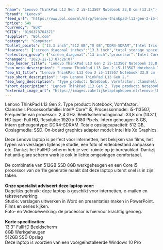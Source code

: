 ```yaml
---
"name": "Lenovo ThinkPad L13 Gen 2 i5-1135G7 Notebook 33,8 cm (13.3\") Full HD Intel® Core™ i5 8 GB DDR4-SDRAM 512 GB SSD Wi-Fi 6 (802.11ax) Windows 11 Pro Zwart"
"brand": "Lenovo"
"feed_url": "https://www.bol.com/nl/nl/p/lenovo-thinkpad-l13-gen-2-i5-1135g7-notebook-33-8-cm-full-hd-intel-core-i5-8-gb-ddr4-sdram-512-gb-ssd-wi-fi-6-windows-11-pro-zwart/9300000072608348"
"price": 549
"currency": "EUR"
"GTIN": "0196378704371"
"supplier": "Bol.com"
"category": "Computer"
"bullet_points": ["13.3 inch","512 GB","8 GB","DDR4-SDRAM","Intel Iris Xe Graphics","Windows"]
"features": {"screen_diagonal_inches":"13.3 inch","total_storage_space":"512 GB","memory_size":"8 GB","memory_type":"DDR4-SDRAM","graphics_card":"Intel Iris Xe Graphics","operating_system":"Windows"}
"selection_group": {"screen_diagonal":"13 inch","processor":"Intel Core i5","changed_price_past_3_days":false,"product_family":"Thinkpad"}
"changed": "2023-12-13 07:26:07"
"seo_header_title": "Lenovo ThinkPad L13 Gen 2 i5-1135G7 Notebook 33,8 cm (13.3\") Full HD Intel® Core™ i5 8 GB DDR4-SDRAM 512 GB SSD Wi-Fi 6 (802.11ax) Windows 11 Pro Zwart"
"seo_meta_description": "Lenovo ThinkPad L13 Gen 2 i5-1135G7 Notebook 33,8 cm (13.3\") Full HD Intel® Core™ i5 8 GB DDR4-SDRAM 512 GB SSD Wi-Fi 6 (802.11ax) Windows 11 Pro Zwart"
"seo_h1_title": "Lenovo ThinkPad L13 Gen 2 i5-1135G7 Notebook 33,8 cm (13.3\") Full HD Intel® Core™ i5 8 GB DDR4-SDRAM 512 GB SSD Wi-Fi 6 (802.11ax) Windows 11 Pro Zwart"
"seo_short_description": "<p> Lenovo ThinkPad L13 Gen 2."
"seo_long_description": "Type product: Notebook, Vormfactor: Clamshell. Processorfamilie: Intel® Core™ i5, Processormodel: i5-1135G7, Frequentie van processor: 2,4 GHz. Beeldschermdiagonaal: 33,8 cm (13. 3\"), HD type: Full HD, Resolutie: 1920 x 1080 Pixels. Intern geheugen: 8 GB, Intern geheugentype: DDR4-SDRAM. Totale opslagcapaciteit: 512 GB, Opslagmedia: SSD. On-board graphics adapter model: Intel Iris Xe Graphics.  </p> <p> Deze Lenovo laptop is perfect voor internetten, het bekijken van films, het typen van verslagen tijdens je studie, een foto of videobestand aanpassen etc. Dankzij het FullHD scherm heb je veel ruimte op je bureaublad. Dankzij het anti-glare scherm werk je ook in lichte omgevingen comfortabel. <br /><br />De combinatie van 512GB SSD 8GB werkgeheugen en een Core i5 processor van de 11e generatie maakt dat deze laptop uiterst snel is in zijn taken. <br /><br /><strong>Onze specialist adviseert deze laptop voor:</strong><br /> Dagelijks gebruik: deze laptop is geschikt voor internetten, e-mailen en tekstverwerking. <br /> Studie: verslagen uitwerken in Word en presentaties maken in PowerPoint. <br /> Films en series kijken. <br /> Foto- en Videobewerking: de processor is hiervoor krachtig genoeg. <br /><br /><strong>Korte specificaties:</strong><br />13. 3\" FullHD Beeldscherm<br />8GB Werkgeheugen<br />512GB SSD Opslag<br />Deze laptop is voorzien van een voorgeïnstalleerde Windows 10 Pro </p>"
"short_description": "Lenovo ThinkPad L13 Gen 2. Type product: Notebook, Vormfactor: Clamshell. Processorfamilie: Intel® Core™ i5, Processormodel: i5-1135G7, Frequentie van processor: 2,4 GHz. Beeldschermdiagonaal: 33,8 cm (13.3\"), HD type: Full HD, Resolutie: 1920 x 1080 Pixels. Intern geheugen: 8 GB, Intern geheugentype: DDR4-SDRAM. Totale opslagcapaciteit: 512 GB, Opslagmedia: SSD. On-board graphics adapter model: Intel Iris Xe Graphics. Deze Lenovo laptop is perfect voor internetten, het bekijken van films, het typen van verslagen tijdens je studie, een foto of videobestand aanpassen etc. Dankzij het FullHD scherm heb je veel ruimte op je bureaublad. Dankzij het anti-glare scherm werk je ook in lichte omgevingen comfortabel. De combinatie van 512GB SSD 8GB werkgeheugen en een Core i5 processor van de 11e generatie maakt dat deze laptop uiterst snel is in zijn taken. Onze specialist adviseert deze laptop voor: Dagelijks gebruik: deze laptop is geschikt voor internetten, e-mailen en tekstverwerking. Studie: verslagen uitwerken in Word en presentaties maken in PowerPoint. Films en series kijken. Foto- en Videobewerking: de processor is hiervoor krachtig genoeg. Korte specificaties: 13.3\" FullHD Beeldscherm 8GB Werkgeheugen 512GB SSD Opslag Deze laptop is voorzien van een voorgeïnstalleerde Windows 10 Pro"
"external_image_url": "https://images.zakelijkelaptopkopen.nl/lenovo-thinkpad-l13-gen-2-i5-1135g7-notebook-33-8-cm-full-hd-intel-core-i5-8-gb-ddr4-sdram-512-gb-ssd-wi-fi-6-windows-11-pro-zwart.webp"
---
```


<p> Lenovo ThinkPad L13 Gen 2. Type product: Notebook, Vormfactor: Clamshell. Processorfamilie: Intel® Core™ i5, Processormodel: i5-1135G7, Frequentie van processor: 2,4 GHz. Beeldschermdiagonaal: 33,8 cm (13.3"), HD type: Full HD, Resolutie: 1920 x 1080 Pixels. Intern geheugen: 8 GB, Intern geheugentype: DDR4-SDRAM. Totale opslagcapaciteit: 512 GB, Opslagmedia: SSD. On-board graphics adapter model: Intel Iris Xe Graphics.  </p> <p> Deze Lenovo laptop is perfect voor internetten, het bekijken van films, het typen van verslagen tijdens je studie, een foto of videobestand aanpassen etc. Dankzij het FullHD scherm heb je veel ruimte op je bureaublad. Dankzij het anti-glare scherm werk je ook in lichte omgevingen comfortabel.<br /><br />De combinatie van 512GB SSD 8GB werkgeheugen en een Core i5 processor van de 11e generatie maakt dat deze laptop uiterst snel is in zijn taken.<br /><br /><strong>Onze specialist adviseert deze laptop voor:</strong><br /> Dagelijks gebruik: deze laptop is geschikt voor internetten, e-mailen en tekstverwerking.<br /> Studie: verslagen uitwerken in Word en presentaties maken in PowerPoint.<br /> Films en series kijken.<br /> Foto- en Videobewerking: de processor is hiervoor krachtig genoeg.<br /><br /><strong>Korte specificaties:</strong><br />13.3" FullHD Beeldscherm<br />8GB Werkgeheugen<br />512GB SSD Opslag<br />Deze laptop is voorzien van een voorgeïnstalleerde Windows 10 Pro </p>